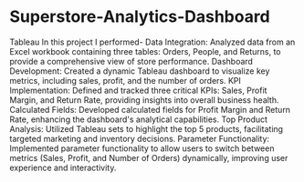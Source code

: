 # Superstore-Analytics-Dashboard
Tableau
In this project I performed-
Data Integration: Analyzed data from an Excel workbook containing three tables: Orders, People, and Returns, to provide a comprehensive view of store performance.
Dashboard Development: Created a dynamic Tableau dashboard to visualize key metrics, including sales, profit, and the number of orders.
KPI Implementation: Defined and tracked three critical KPIs: Sales, Profit Margin, and Return Rate, providing insights into overall business health.
Calculated Fields: Developed calculated fields for Profit Margin and Return Rate, enhancing the dashboard's analytical capabilities.
Top Product Analysis: Utilized Tableau sets to highlight the top 5 products, facilitating targeted marketing and inventory decisions.
Parameter Functionality: Implemented parameter functionality to allow users to switch between metrics (Sales, Profit, and Number of Orders) dynamically, improving user experience and interactivity.
